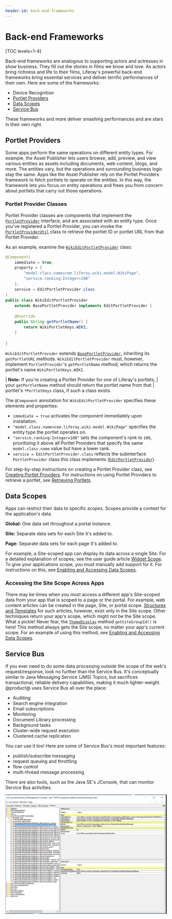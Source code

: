 ```yaml
---
header-id: back-end-frameworks
---
```


# Back-end Frameworks

[TOC levels=1-4]

Back-end frameworks are analogous to supporting actors and actresses in show
business. They fill out the stories in films we know and love. As actors bring
richness and life to their films, Liferay's powerful back-end frameworks bring
essential services and deliver terrific performances of their own. Here are some
of the frameworks: 

-   Device Recognition
-   [Portlet Providers](#portlet-providers)
-   [Data Scopes](#data-scopes)
-   [Service Bus](#service-bus)

These frameworks and more deliver smashing performances and are stars in their
own right. 

## Portlet Providers

Some apps perform the same operations on different entity types. For example, 
the Asset Publisher lets users browse, add, preview, and view various entities 
as assets including documents, web content, blogs, and more. The entities vary, 
but the operations and surrounding business logic stay the same. Apps like the 
Asset Publisher rely on the Portlet Providers framework to fetch portlets to 
operate on the entities. In this way, the framework lets you focus on entity 
operations and frees you from concern about portlets that carry out those 
operations. 

### Portlet Provider Classes

Portlet Provider classes are components that implement the 
[`PortletProvider`](@platform-ref@/7.2-latest/javadocs/portal-kernel/com/liferay/portal/kernel/portlet/PortletProvider.html) 
interface, and are associated with an entity type. Once you've registered a 
Portlet Provider, you can invoke the
[`PortletProviderUtil`](@platform-ref@/7.2-latest/javadocs/portal-kernel/com/liferay/portal/kernel/portlet/PortletProviderUtil.html) 
class to retrieve the portlet ID or portlet URL from that Portlet Provider. 

As an example, examine the 
[`WikiEditPortletProvider`](https://github.com/liferay/liferay-portal/blob/7.2.x/modules/apps/wiki/wiki-web/src/main/java/com/liferay/wiki/web/internal/portlet/WikiEditPortletProvider.java)
class: 

```java
@Component(
    immediate = true,
    property = {
        "model.class.name=com.liferay.wiki.model.WikiPage",
        "service.ranking:Integer=100"
    },
    service = EditPortletProvider.class
)
public class WikiEditPortletProvider
    extends BasePortletProvider implements EditPortletProvider {

    @Override
    public String getPortletName() {
        return WikiPortletKeys.WIKI;
    }

}
```

`WikiEditPortletProvider` extends 
[`BasePortletProvider`](@platform-ref@/7.2-latest/javadocs/portal-kernel/com/liferay/portal/kernel/portlet/BasePortletProvider.html), 
inheriting its `getPortletURL` methods. `WikiEditPortletProvider` must, however, 
implement `PortletProvider`'s `getPortletName` method, which returns the 
portlet's name `WikiPortletKeys.WIKI`. 

| **Note:** If you're creating a Portlet Provider for one of Liferay's portlets, 
| your `getPortletName` method should return the portlet name from that 
| portlet's `*PortletKeys` class, if such a class exists. 

The `@Component` annotation for `WikiEditPortletProvider` specifies these 
elements and properties: 

-   `immediate = true` activates the component immediately upon installation.
-   `"model.class.name=com.liferay.wiki.model.WikiPage"` specifies the entity 
    type the portlet operates on. 
-   `"service.ranking:Integer=100"` sets the component's rank to `100`, 
    prioritizing it above all Portlet Providers that specify the same
    `model.class.name` value but have a lower rank. 
-   `service = EditPortletProvider.class` reflects the subinterface 
    `PortletProvider` class this class implements 
    ([`EditPortletProvider`](@platform-ref@/7.2-latest/javadocs/portal-kernel/com/liferay/portal/kernel/portlet/EditPortletProvider.html)). 

For step-by-step instructions on creating a Portlet Provider class, see 
[Creating Portlet Providers](/docs/7-2/frameworks/-/knowledge_base/f/creating-portlet-providers). 
For instructions on using Portlet Providers to retrieve a portlet, see 
[Retrieving Portlets](/docs/7-2/frameworks/-/knowledge_base/f/retrieving-portlets). 

## Data Scopes

Apps can restrict their data to specific *scopes*. Scopes provide a context for 
the application's data. 

**Global:** One data set throughout a portal instance. 

**Site:** Separate data sets for each Site it's added to. 

**Page:** Separate data sets for each page it's added to. 

For example, a Site-scoped app can display its data across a single Site. For a 
detailed explanation of scopes, see the user guide article 
[Widget Scope](/docs/7-2/user/-/knowledge_base/u/widget-scope). 
To give your applications scope, you must manually add support for it. For 
instructions on this, see 
[Enabling and Accessing Data Scopes](/docs/7-2/frameworks/-/knowledge_base/f/enabling-and-accessing-data-scopes). 

### Accessing the Site Scope Across Apps

There may be times when you must access a different app's Site-scoped data from 
your app that is scoped to a page or the portal. For example, web content 
articles can be created in the page, Site, or portal scope. 
[Structures and Templates](/docs/7-2/user/-/knowledge_base/u/designing-uniform-content) 
for such articles, however, exist only in the Site scope. Other techniques 
return your app's scope, which might not be the Site scope. What a pickle! Never
fear, the 
[`ThemeDisplay`](@platform-ref@/7.2-latest/javadocs/portal-kernel/com/liferay/portal/kernel/theme/ThemeDisplay.html) 
method `getSiteGroupId()` is here! This method always gets the Site scope, no 
matter your app's current scope. For an example of using this method, see 
[Enabling and Accessing Data Scopes](/docs/7-2/frameworks/-/knowledge_base/f/enabling-and-accessing-data-scopes). 

## Service Bus

If you ever need to do some data processing outside the scope of the web's
request/response, look no further than the Service Bus. It's conceptually
similar to Java Messaging Service (JMS) Topics, but sacrifices transactional,
reliable delivery capabilities, making it much lighter-weight. @product@ uses
Service Bus all over the place: 

- Auditing
- Search engine integration
- Email subscriptions
- Monitoring
- Document Library processing
- Background tasks
- Cluster-wide request execution
- Clustered cache replication

You can use it too! Here are some of Service Bus's most important features:

-   publish/subscribe messaging 
-   request queuing and throttling
-   flow control
-   multi-thread message processing

There are also tools, such as the Java SE's JConsole, that can monitor Service
Bus activities. 

![Figure 1: JConsole shows statistics on Service Bus messages sent, messages pending, and more.](../../images/service-bus-jconsole.png)
